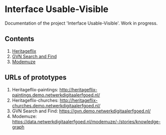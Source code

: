 # Interface Usable-Visible

Documentation of the project 'Interface Usable-Visible'. Work in progress.

## Contents

1. [Heritageflix](./heritageflix/README.md)
1. [GVN Search and Find](./gvn-search-find/README.md)
1. [Modemuze](./modemuze/README.md)

## URLs of prototypes

1. Heritageflix-paintings: http://heritageflix-paintings.demo.netwerkdigitaalerfgoed.nl/
1. Heritageflix-churches: http://heritageflix-churches.demo.netwerkdigitaalerfgoed.nl/
1. GVN Search and Find: https://gvn.demo.netwerkdigitaalerfgoed.nl/
1. Modemuze: https://data.netwerkdigitaalerfgoed.nl/modemuze/-/stories/knowledge-graph
